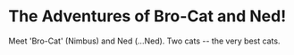 # The Adventures of Bro-Cat and Ned!

Meet 'Bro-Cat' (Nimbus) and Ned (...Ned). Two cats -- the very best cats.
